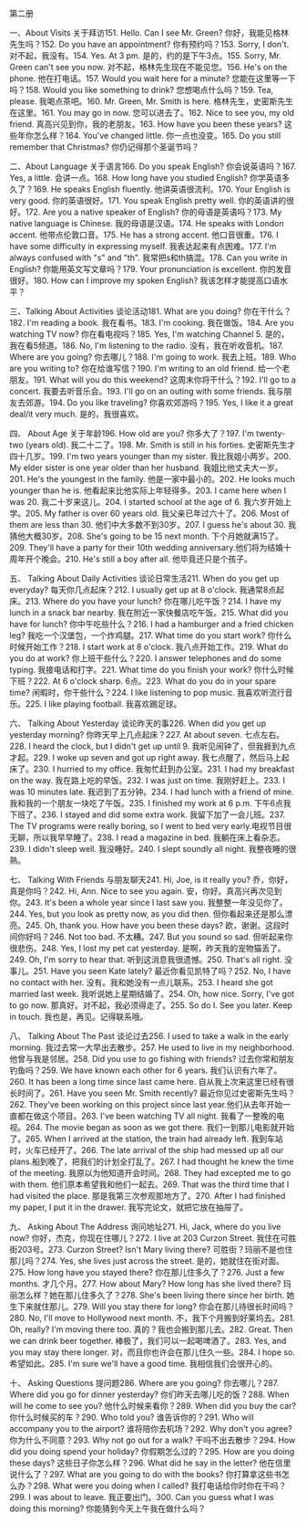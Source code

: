 

第二册




一、About Visits 关于拜访151. Hello. Can I see Mr. Green? 你好，我能见格林先生吗？152. Do you have an appointment? 你有预约吗？153. Sorry, I don't. 对不起，我没有。154. Yes. At 3 pm. 是的，约的是下午3点。155. Sorry, Mr. Green can't see you now. 对不起，格林先生现在不能见您。156. He's on the phone. 他在打电话。157. Would you wait here for a minute? 您能在这里等一下吗？158. Would you like something to drink? 您想喝点什么吗？159. Tea, please. 我喝点茶吧。160. Mr. Green, Mr. Smith is here. 格林先生，史密斯先生在这里。161. You may go in now. 您可以进去了。162. Nice to see you, my old friend. 真高兴见到你，我的老朋友。163. How have you been these years? 这些年你怎么样？164. You've changed little. 你一点也没变。165. Do you still remember that Christmas? 你仍记得那个圣诞节吗？


二、About Language 关于语言166. Do you speak English? 你会说英语吗？167. Yes, a little. 会讲一点。168. How long have you studied English? 你学英语多久了？169. He speaks English fluently. 他讲英语很流利。170. Your English is very good. 你的英语很好。171. You speak English pretty well. 你的英语讲的很好。172. Are you a native speaker of English? 你的母语是英语吗？173. My native language is Chinese. 我的母语是汉语。174. He speaks with London accent. 他带点伦敦口音。175. He has a strong accent. 他口音很重。176. I have some difficulty in expressing myself. 我表达起来有点困难。177. I'm always confused with "s" and "th". 我常把s和th搞混。178. Can you write in English? 你能用英文写文章吗？179. Your pronunciation is excellent. 你的发音很好。180. How can I improve my spoken English? 我该怎样才能提高口语水平？


三、Talking About Activities 谈论活动181. What are you doing? 你在干什么？182. I'm reading a book. 我在看书。183. I'm cooking. 我在做饭。184. Are you watching TV now? 你在看电视吗？185. Yes, I'm watching Channel 5. 是的，我在看5频道。186. No, I'm listening to the radio. 没有，我在听收音机。187. Where are you going? 你去哪儿？188. I'm going to work. 我去上班。189. Who are you writing to? 你在给谁写信？190. I'm writing to an old friend. 给一个老朋友。191. What will you do this weekend? 这周末你将干什么？192. I'll go to a concert. 我要去听音乐会。193. I'll go on an outing with some friends. 我与朋友去郊游。194. Do you like traveling? 你喜欢郊游吗？195. Yes, I like it a great deal/it very much. 是的，我很喜欢。


四、 About Age 关于年龄196. How old are you? 你多大了？197. I'm twenty-two (years old). 我二十二了。198. Mr. Smith is still in his forties. 史密斯先生才四十几岁。199. I'm two years younger than my sister. 我比我姐小两岁。200. My elder sister is one year older than her husband. 我姐比他丈夫大一岁。201. He's the youngest in the family. 他是一家中最小的。202. He looks much younger than he is. 他看起来比他实际上年轻得多。203. I came here when I was 20. 我二十岁来这儿。204. I started school at the age of 6. 我六岁开始上学。205. My father is over 60 years old. 我父亲已年过六十了。206. Most of them are less than 30. 他们中大多数不到30岁。207. I guess he's about 30. 我猜他大概30岁。208. She's going to be 15 next month. 下个月她就满15了。209. They'll have a party for their 10th wedding anniversary.他们将为结婚十周年开个晚会。210. He's still a boy after all. 他毕竟还只是个孩子。


五、 Talking About Daily Activities 谈论日常生活211. When do you get up everyday? 每天你几点起床？212. I usually get up at 8 o'clock. 我通常8点起床。213. Where do you have your lunch? 你在哪儿吃午饭？214. I have my lunch in a snack bar nearby. 我在附近一家快餐店吃午饭。215. What did you have for lunch? 你中午吃些什么？216. I had a hamburger and a fried chicken leg? 我吃一个汉堡包，一个炸鸡腿。217. What time do you start work? 你什么时候开始工作？218. I start work at 8 o'clock. 我八点开始工作。219. What do you do at work? 你上班干些什么？220. I answer telephones and do some typing. 我接电话和打字。221. What time do you finish your work? 你什么时候下班？222. At 6 o'clock sharp. 6点。223. What do you do in your spare time? 闲暇时，你干些什么？224. I like listening to pop music. 我喜欢听流行音乐。225. I like playing football. 我喜欢踢足球。


六、 Talking About Yesterday 谈论昨天的事226. When did you get up yesterday morning? 你昨天早上几点起床？227. At about seven. 七点左右。228. I heard the clock, but I didn't get up until 9. 我听见闹钟了，但我捱到九点才起。229. I woke up seven and got up right away. 我七点醒了，然后马上起床了。230. I hurried to my office. 我匆忙赶到办公室。231. I had my breakfast on the way. 我在路上吃的早饭。232. I was just on time. 我刚好赶上。233. I was 10 minutes late. 我迟到了五分钟。234. I had lunch with a friend of mine. 我和我的一个朋友一块吃了午饭。235. I finished my work at 6 p.m. 下午6点我下班了。236. I stayed and did some extra work. 我留下加了一会儿班。237. The TV programs were really boring, so I went to bed very early.电视节目很无聊，所以我早早睡了。238. I read a magazine in bed. 我躺在床上看杂志。239. I didn't sleep well. 我没睡好。240. I slept soundly all night. 我整夜睡的很熟。


七、 Talking With Friends 与朋友聊天241. Hi, Joe, is it really you? 乔，你好，真是你吗？242. Hi, Ann. Nice to see you again. 安，你好。真高兴再次见到你。243. It's been a whole year since I last saw you. 我整整一年没见你了。244. Yes, but you look as pretty now, as you did then. 但你看起来还是那么漂亮。245. Oh, thank you. How have you been these days? 欧，谢谢。这段时间你好吗？246. Not too bad. 不太糟。247. But you sound so sad. 但听起来你很悲伤。248. Yes, I lost my pet cat yesterday. 是啊，昨天我的宠物猫丢了。249. Oh, I'm sorry to hear that. 听到这消息我很遗憾。250. That's all right. 没事儿。251. Have you seen Kate lately? 最近你看见凯特了吗？252. No, I have no contact with her. 没有。我和她没有一点儿联系。253. I heard she got married last week. 我听说她上星期结婚了。254. Oh, how nice. Sorry, I've got to go now. 那真好。对不起，我必须得走了。255. So do I. See you later. Keep in touch. 我也是，再见。记得联系哦。


八、 Talking About The Past 谈论过去256. I used to take a walk in the early morning. 我过去常一大早出去散步。257. He used to live in my neighborhood. 他曾与我是邻居。258. Did you use to go fishing with friends? 过去你常和朋友钓鱼吗？259. We have known each other for 6 years. 我们认识有六年了。260. It has been a long time since last came here. 自从我上次来这里已经有很长时间了。261. Have you seen Mr. Smith recently? 最近你见过史密斯先生吗？262. They've been working on this project since last year.他们从去年开始一直都在做这个项目。263. I've been watching TV all night. 我看了一整晚的电视。264. The movie began as soon as we got there. 我们一到那儿电影就开始了。265. When I arrived at the station, the train had already left. 我到车站时，火车已经开了。266. The late arrival of the ship had messed up all our plans.船到晚了，把我们的计划全打乱了。267. I had thought he knew the time of the meeting. 我原以为他知道开会时间。268. They had excepted me to go with them. 他们原本希望我和他们一起去。269. That was the third time that I had visited the place. 那是我第三次参观那地方了。270. After I had finished my paper, I put it in the drawer. 我写完论文，就把它放在抽屉了。


九、 Asking About The Address 询问地址271. Hi, Jack, where do you live now? 你好，杰克，你现在住哪儿？272. I live at 203 Curzon Street. 我住在可胜街203号。273. Curzon Street? Isn't Mary living there? 可胜街？玛丽不是也住那儿吗？274. Yes, she lives just across the street. 是的，她就住在街对面。275. How long have you stayed there? 你在那儿住多久了？276. Just a few months. 才几个月。277. How about Mary? How long has she lived there? 玛丽怎么样？她在那儿住多久了？278. She's been living there since her birth. 她生下来就住那儿。279. Will you stay there for long? 你会在那儿待很长时间吗？280. No, I'll move to Hollywood next month. 不，我下个月搬到好莱坞去。281. Oh, really? I'm moving there too. 真的？我也会搬到那儿去。282. Great. Then we can drink beer together. 棒极了，我们可以一起喝啤酒了。283. Yes, and you may stay there longer. 对，而且你也许会在那儿住久一些。284. I hope so. 希望如此。285. I'm sure we'll have a good time. 我相信我们会很开心的。


十、 Asking Questions 提问题286. Where are you going? 你去哪儿？287. Where did you go for dinner yesterday? 你们昨天去哪儿吃的饭？288. When will he come to see you? 他什么时候来看你？289. When did you buy the car? 你什么时候买的车？290. Who told you? 谁告诉你的？291. Who will accompany you to the airport? 谁将陪你去机场？292. Why don't you agree? 你为什么不同意？293. Why not go out for a walk? 干吗不出去散步？294. How did you doing spend your holiday? 你假期怎么过的？295. How are you doing these days? 这些日子你怎么样？296. What did he say in the letter? 他在信里说什么了？297. What are you going to do with the books? 你打算拿这些书怎么办？298. What were you doing when I called? 我打电话给你时你在干吗？299. I was about to leave. 我正要出门。300. Can you guess what I was doing this morning? 你能猜到今天上午我在做什么吗？